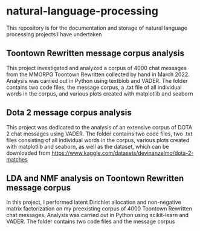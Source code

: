 # natural-language-processing
This repository is for the documentation and storage of natural language processing projects I have undertaken

## Toontown Rewritten message corpus analysis
This project investigated and analyzed a corpus of 4000 chat messages from the MMORPG Toontown Rewritten collected by hand in March 2022. Analysis was carried out in Python using textblob and VADER. The folder contains two code files, the message corpus, a .txt file of all individual words in the corpus, and various plots created with matplotlib and seaborn

## Dota 2 message corpus analysis
This project was dedicated to the analysis of an extensive corpus of DOTA 2 chat messages using VADER. The folder contains two code files, two .txt files consisting of all individual words in the corpus, various plots created with matplotlib and seaborn, as well as the dataset, which can be downloaded from https://www.kaggle.com/datasets/devinanzelmo/dota-2-matches 

## LDA and NMF analysis on Toontown Rewritten message corpus
In this project, I performed latent Dirichlet allocation and non-negative matrix factorization on my preexisting corpus of 4000 Toontown Rewritten chat messages. Analysis was carried out in Python using scikit-learn and VADER. The folder contains two code files and the message corpus
